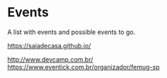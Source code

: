 # Events

A list with events and possible events to go.

https://saiadecasa.github.io/

http://www.devcamp.com.br/
https://www.eventick.com.br/organizador/femug-sp

